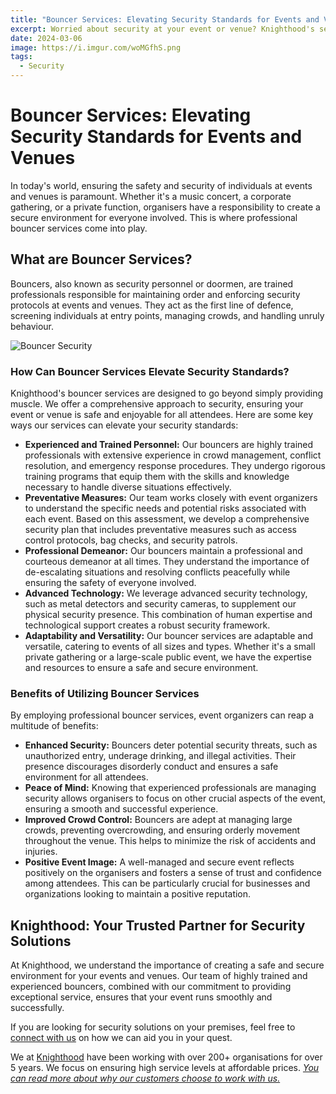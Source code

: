 ```yaml
---
title: "Bouncer Services: Elevating Security Standards for Events and Venues"
excerpt: Worried about security at your event or venue? Knighthood's services ensure a safe and enjoyable experience for all. Contact us today!
date: 2024-03-06
image: https://i.imgur.com/woMGfhS.png
tags:
  - Security
---
```

# Bouncer Services: Elevating Security Standards for Events and Venues

In today's world, ensuring the safety and security of individuals at events and venues is paramount. Whether it's a music concert, a corporate gathering, or a private function, organisers have a responsibility to create a secure environment for everyone involved. This is where professional bouncer services come into play.

## What are Bouncer Services?

Bouncers, also known as security personnel or doormen, are trained professionals responsible for maintaining order and enforcing security protocols at events and venues. They act as the first line of defence, screening individuals at entry points, managing crowds, and handling unruly behaviour.


![Bouncer Security](https://i.imgur.com/woMGfhS.png)


### **How Can Bouncer Services Elevate Security Standards?**

Knighthood's bouncer services are designed to go beyond simply providing muscle. We offer a comprehensive approach to security, ensuring your event or venue is safe and enjoyable for all attendees. Here are some key ways our services can elevate your security standards:

- **Experienced and Trained Personnel:** Our bouncers are highly trained professionals with extensive experience in crowd management, conflict resolution, and emergency response procedures. They undergo rigorous training programs that equip them with the skills and knowledge necessary to handle diverse situations effectively.
- **Preventative Measures:** Our team works closely with event organizers to understand the specific needs and potential risks associated with each event. Based on this assessment, we develop a comprehensive security plan that includes preventative measures such as access control protocols, bag checks, and security patrols.
- **Professional Demeanor:** Our bouncers maintain a professional and courteous demeanor at all times. They understand the importance of de-escalating situations and resolving conflicts peacefully while ensuring the safety of everyone involved.
- **Advanced Technology:** We leverage advanced security technology, such as metal detectors and security cameras, to supplement our physical security presence. This combination of human expertise and technological support creates a robust security framework.
- **Adaptability and Versatility:** Our bouncer services are adaptable and versatile, catering to events of all sizes and types. Whether it's a small private gathering or a large-scale public event, we have the expertise and resources to ensure a safe and secure environment.

### **Benefits of Utilizing Bouncer Services**

By employing professional bouncer services, event organizers can reap a multitude of benefits:

- **Enhanced Security:** Bouncers deter potential security threats, such as unauthorized entry, underage drinking, and illegal activities. Their presence discourages disorderly conduct and ensures a safe environment for all attendees.
- **Peace of Mind:** Knowing that experienced professionals are managing security allows organisers to focus on other crucial aspects of the event, ensuring a smooth and successful experience.
- **Improved Crowd Control:** Bouncers are adept at managing large crowds, preventing overcrowding, and ensuring orderly movement throughout the venue. This helps to minimize the risk of accidents and injuries.
- **Positive Event Image:** A well-managed and secure event reflects positively on the organisers and fosters a sense of trust and confidence among attendees. This can be particularly crucial for businesses and organizations looking to maintain a positive reputation.

## **Knighthood: Your Trusted Partner for Security Solutions**

At Knighthood, we understand the importance of creating a safe and secure environment for your events and venues. Our team of highly trained and experienced bouncers, combined with our commitment to providing exceptional service, ensures that your event runs smoothly and successfully.

If you are looking for security solutions on your premises, feel free to [connect with us](https://knighthood.co/contact) on how we can aid you in your quest.

We at [Knighthood](http://knighthood.co) have been working with over 200+ organisations for over 5 years. We focus on ensuring high service levels at affordable prices. [*You can read more about why our customers choose to work with us.*](http://knighthood.co/whyus)
